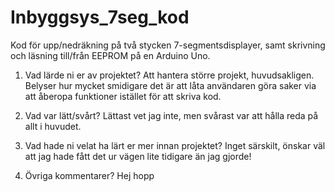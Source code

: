 # Inbyggsys_7seg_kod
Kod för upp/nedräkning på två stycken 7-segmentsdisplayer, samt skrivning och läsning till/från EEPROM på en Arduino Uno.

1. Vad lärde ni er av projektet?
  Att hantera större projekt, huvudsakligen. Belyser hur mycket smidigare det är att låta användaren 
  göra saker via att åberopa funktioner istället för att skriva kod. 
  
2. Vad var lätt/svårt?
  Lättast vet jag inte, men svårast var att hålla reda på allt i huvudet.
  
3. Vad hade ni velat ha lärt er mer innan projektet?
 Inget särskilt, önskar väl att jag hade fått det ur vägen lite tidigare än jag gjorde!
 
4. Övriga kommentarer?
  Hej hopp
